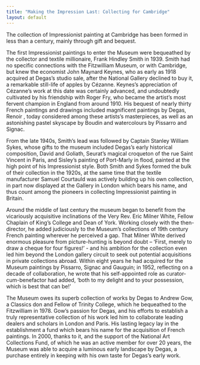 ```yaml
---
title: "Making the Impression Last: Collecting for Cambridge"
layout: default
---
```


The collection of Impressionist painting at Cambridge has been formed in less than a century, mainly through gift and bequest.

The first Impressionist paintings to enter the Museum were bequeathed by the collector and textile millionaire, Frank Hindley Smith in 1939. Smith had no specific connections with the Fitzwilliam Museum, or with Cambridge, but knew the economist John Maynard Keynes, who as early as 1918 acquired at Degas’s studio sale, after the National Gallery declined to buy it, a remarkable still-life of apples by Cézanne. Keynes’s appreciation of Cézanne’s work at this date was certainly advanced, and undoubtedly cultivated by his friendship with Roger Fry, who became the artist’s most fervent champion in England from around 1910. His bequest of nearly thirty French paintings and drawings included magnificent paintings by Degas, Renoir , today considered among these artists’s masterpieces, as well as an astonishing pastel skyscape by Boudin and watercolours by Pissarro and Signac.

From the late 1940s, Smith’s lead was followed by Captain Stanley William Sykes, whose gifts to the museum included Degas’s early historical composition, David and Goliath, Seurat’s magical croqueton of the rue Saint Vincent in Paris, and Sisley’s painting of Port-Marly in flood, painted at the high point of his Impressionist style. Both Smith and Sykes formed the bulk of their collection in the 1920s, at the same time that the textile manufacturer Samuel Courtauld was actively building up his own collection, in part now displayed at the Gallery in London which bears his name, and thus count among the pioneers in collecting Impressionist painting in Britain.

Around the middle of last century the museum began to benefit from the vicariously acquisitive inclinations of the Very Rev. Eric Milner White, Fellow Chaplain of King’s College and Dean of York. Working closely with the then-director, he added judiciously to the Museum’s collections of 19th century French painting wherever he perceived a gap. That Milner White derived enormous pleasure from picture-hunting is beyond doubt – ‘First, merely to draw a cheque for four figures!’ - and his ambition for the collection even led him beyond the London gallery circuit to seek out potential acquisitions in private collections abroad. Within eight years he had acquired for the Museum paintings by Pissarro, Signac and Gauguin; in 1952, reflecting on a decade of collaboration, he wrote that his self-appointed role as curator-cum-benefactor had added, ‘both to my delight and to your possession, which is best that can be!’

The Museum owes its superb collection of works by Degas to Andrew Gow, a Classics don and Fellow of Trinity College, which he bequeathed to the Fitzwilliam in 1978. Gow’s passion for Degas, and his efforts to establish a truly representative collection of his work led him to collaborate leading dealers and scholars in London and Paris. His lasting legacy lay in the establishment a fund which bears his name for the acquisition of French paintings. In 2000, thanks to it, and the support of the National Art Collections Fund, of which he was an active member for over 20 years, the Museum was able to acquire a luminous early landscape by Degas, a purchase entirely in keeping with his own taste for Degas’s early work.
